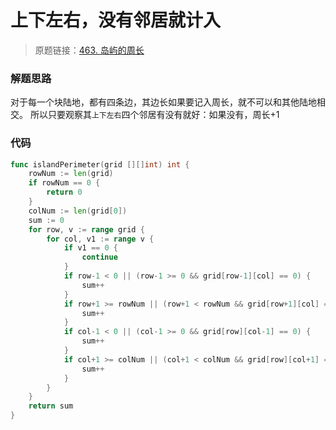 # 上下左右，没有邻居就计入
> 原题链接：[463. 岛屿的周长](https://leetcode-cn.com/problems/island-perimeter/)


### 解题思路
对于每一个块陆地，都有四条边，其边长如果要记入周长，就不可以和其他陆地相交。
所以只要观察其``上下左右``四个邻居有没有就好：如果没有，周长+1

### 代码

```go
func islandPerimeter(grid [][]int) int {
	rowNum := len(grid)
	if rowNum == 0 {
		return 0
	}
	colNum := len(grid[0])
	sum := 0
	for row, v := range grid {
		for col, v1 := range v {
			if v1 == 0 {
				continue
			}
			if row-1 < 0 || (row-1 >= 0 && grid[row-1][col] == 0) {
				sum++
			}
			if row+1 >= rowNum || (row+1 < rowNum && grid[row+1][col] == 0) {
				sum++
			}
			if col-1 < 0 || (col-1 >= 0 && grid[row][col-1] == 0) {
				sum++
			}
			if col+1 >= colNum || (col+1 < colNum && grid[row][col+1] == 0) {
				sum++
			}
		}
	}
	return sum
}
```
